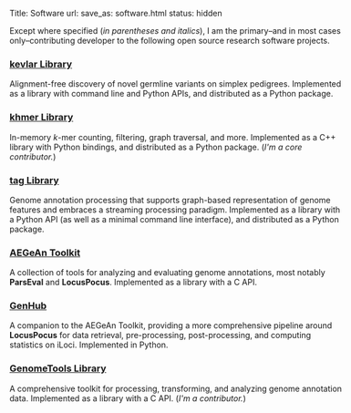 Title: Software
url:
save_as: software.html
status: hidden

<div style="width: 42em;">

Except where specified (<em>in parentheses and italics</em>), I am the primary–and in most cases only–contributing developer to the following open source research software projects.

<h3><a href="http://kevlar.readthedocs.io/">kevlar Library</a></h3>

Alignment-free discovery of novel germline variants on simplex pedigrees.
Implemented as a library with command line and Python APIs, and distributed as a Python package.

<h3><a href="http://khmer.readthedocs.io/">khmer Library</a></h3>

In-memory <em>k</em>-mer counting, filtering, graph traversal, and more.
Implemented as a C++ library with Python bindings, and distributed as a Python package.
(<em>I'm a core contributor.</em>)

<h3><a href="http://tag.readthedocs.io/">tag Library</a></h3>

Genome annotation processing that supports graph-based representation of genome features and embraces a streaming processing paradigm.
Implemented as a library with a Python API (as well as a minimal command line interface), and distributed as a Python package.

<h3><a href="http://brendelgroup.github.io/AEGeAn">AEGeAn Toolkit</a></h3>

A collection of tools for analyzing and evaluating genome annotations, most notably <strong>ParsEval</strong> and <strong>LocusPocus</strong>.
Implemented as a library with a C API.

<h3><a href="http://standage.github.io/genhub">GenHub</a></h3>

A companion to the AEGeAn Toolkit, providing a more comprehensive pipeline around <strong>LocusPocus</strong> for data retrieval, pre-processing, post-processing, and computing statistics on iLoci.
Implemented in Python.

<h3><a href="http://genometools.org/">GenomeTools Library</a></h3>

A comprehensive toolkit for processing, transforming, and analyzing genome annotation data.
Implemented as a library with a C API.
(<em>I'm a contributor.</em>)

</div>
